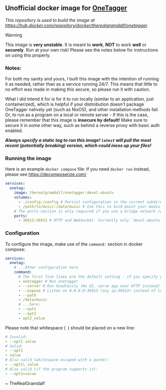 ## **Unofficial** docker image for [OneTagger](https://github.com/Marekkon5/onetagger)

*This repository is used to build the image at https://hub.docker.com/repository/docker/therealgramdalf/onetagger.*


> [!WARNING]
> This image is **very unstable**. It is meant to **work**, **NOT** to work **well** or **securely**. Run at your own risk!
> Please see the notes below for instructions on using this properly.

### Notes:

For both my sanity and yours, I built this image with the intention of running it as needed, rather than as a service running 24/7. This means that little to no effort was made in making this secure, so please run it with caution.

What I *did* intend it for is for it to run locally (similar to an application, just containerized), which is helpful if your distrobution doesn't package OneTagger natively yet (such as NixOS), and other installation methods fail. Or, to run as a program on a local or remote server - if this is the case, please remember that this image is **insecure by default!** Make sure to secure it in some other way, such as behind a reverse proxy with basic auth enabled.

***Always specify a static tag to run this image! `latest` will pull the most recent (potentially breaking) version, which could mess up your files!***

### Running the image

Here is an example `docker compose` file:
If you need `docker run` instead, please see https://decomposerize.com/

```yaml
services:
  onetag:
    image: therealgramdalf/onetagger:devel-ubuntu
    volumes:
      - ./config:/config # Persist configuration in the current subdirectory `./config`
      - /path/to/music:/data/music # Use this to bind mount your media into the container (so onetagger can tag it)
    # The ports section is only required if you use a bridge network (which is the default)
    ports:
      - 36913:36913 # HTTP and WebSocket. Currently only `devel-ubuntu` supports a single port, 1.7.0 and older require multiple
```

### Configuration

To configure the image, make use of the `command:` section in docker compose:
```yaml
services:
  onetag:
    # ...Other configuration here
    command:
      # The first five lines are the default setting - if you specify your own flags, add them...
      - onetagger # Run onetagger
      - --server # Run headlessly (No UI, serve app over HTTP instead)
      - --expose # Listen on 0.0.0.0:36913 (any ip:36913) instead of localhost:36913 (local machine only)
      - --path
      - /data/music
      # ...here:
      - --opt1
      - --opt2
      - opt2_value 
```
Please note that whitespace (` `) should be placed on a new line:
```yaml
# Invalid:
- --opt1 value
# Valid:
- --opt1
- value
# Also valid (whitespace escaped with a quote):
- --opt1\ value
# Also valid (if the program supports it):
- --opt1=value
```

~ TheRealGramdalf